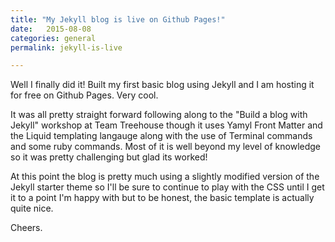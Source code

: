 ```yaml
---
title: "My Jekyll blog is live on Github Pages!"
date:   2015-08-08
categories: general
permalink: jekyll-is-live

---
```


Well I finally did it! Built my first basic blog using Jekyll and I am hosting it for free on Github Pages. Very cool.

It was all pretty straight forward following along to the "Build a blog with Jekyll" workshop at Team Treehouse though it uses Yamyl Front Matter and the Liquid templating langauge along with the use of Terminal commands and some ruby commands. Most of it is well beyond my level of knowledge so it was pretty challenging but glad its worked!

At this point the blog is pretty much using a slightly modified version of the Jekyll starter theme so I'll be sure to continue to play with the CSS until I get it to a point I'm happy with but to be honest, the basic template is actually quite nice.

Cheers.
